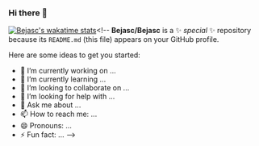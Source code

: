 ### Hi there 👋
[![Bejasc's wakatime stats](https://github-readme-stats.vercel.app/api/wakatime?username=bejasc)](https://github.com/bejasc/github-readme-stats)<!--
**Bejasc/Bejasc** is a ✨ _special_ ✨ repository because its `README.md` (this file) appears on your GitHub profile.

Here are some ideas to get you started:

- 🔭 I’m currently working on ...
- 🌱 I’m currently learning ...
- 👯 I’m looking to collaborate on ...
- 🤔 I’m looking for help with ...
- 💬 Ask me about ...
- 📫 How to reach me: ...
- 😄 Pronouns: ...
- ⚡ Fun fact: ...
-->
